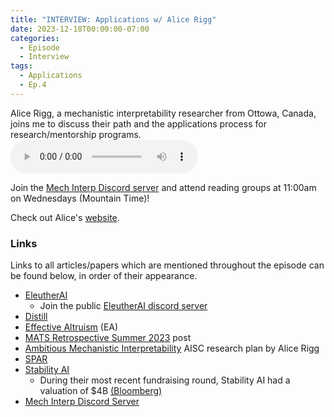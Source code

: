 ```yaml
---
title: "INTERVIEW: Applications w/ Alice Rigg"
date: 2023-12-18T00:00:00-07:00
categories:
  - Episode
  - Interview
tags:
  - Applications
  - Ep.4
---
```


Alice Rigg, a mechanistic interpretability researcher from Ottowa, Canada, joins me to discuss their path and the applications process for research/mentorship programs.
<audio controls>
<source src="https://into-ai-safety.github.io/assets\audio\into-ai-safety_ep.4.mp3" type="audio/mp3">
</audio>

Join the <a href="https://discord.gg/KNxJwaytTG" target="_blank" rel="noreferrer noopener">Mech Interp Discord server</a> and attend reading groups at 11:00am on Wednesdays (Mountain Time)!

Check out Alice's <a href="https://woog97.github.io" target="_blank" rel="noreferrer noopener">website</a>.

### Links

Links to all articles/papers which are mentioned throughout the episode can be found below, in order of their appearance.
- <a href="https://www.eleuther.ai" target="_blank" rel="noreferrer noopener">EleutherAI</a>
  - Join the public <a href="https://www.discord.gg/eleutherai" target="_blank" rel="noreferrer noopener">EleutherAI discord server</a>
- <a href="https://distill.pub" target="_blank" rel="noreferrer noopener">Distill</a>
- <a href="https://www.effectivealtruism.org" target="_blank" rel="noreferrer noopener">Effective Altruism</a> (EA)
- <a href="https://www.lesswrong.com/posts/zwf68YaySvXhWYCdh/mats-summer-2023-retrospective" target="_blank" rel="noreferrer noopener">MATS Retrospective Summer 2023</a> post
- <a href="https://docs.google.com/document/d/1jce3f64Fz7PXmdCEyd9i0PTmcFaiP1pZdcBn5ye5sxY/edit" target="_blank" rel="noreferrer noopener">Ambitious Mechanistic Interpretability</a> AISC research plan by Alice Rigg
- <a href="https://berkeleyaisafety.com/spar" target="_blank" rel="noreferrer noopener">SPAR</a>
- <a href="https://stability.ai" target="_blank" rel="noreferrer noopener">Stability AI</a>
  - During their most recent fundraising round, Stability AI had a valuation of $4B <a href="https://www.bloomberg.com/news/articles/2023-03-03/openai-rival-stable-diffusion-maker-seeks-to-raise-funds-at-4-billion-valuation" target="_blank" rel="noreferrer noopener">(Bloomberg)</a>
- <a href="https://discord.gg/KNxJwaytTG" target="_blank" rel="noreferrer noopener">Mech Interp Discord Server</a>

<!-- end of the list -->
